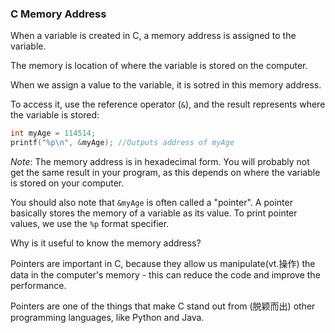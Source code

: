 ### C Memory Address

When a variable is created in C, a memory address is assigned to the variable.

The memory is location of where the variable is stored on the computer.

When we assign a value to the variable, it is sotred in this memory address.

To access it, use the reference operator (`&`), and the result represents where the variable is stored:

```c
int myAge = 114514;
printf("%p\n", &myAge); //Outputs address of myAge
```

*Note*: The memory address is in hexadecimal form. You will probably not get the same result in your program, as this depends on where the variable is stored on your computer.

You should also note that `&myAge` is often called a "pointer". A pointer basically stores the memory of a variable as its value. To print pointer values, we use the `%p` format specifier.

Why is it useful to know the memory address?

Pointers are important in C, because they allow us manipulate(vt.操作) the data in the computer's memory - this can reduce the code and improve the performance. 

Pointers are one of the things that make C stand out from (脱颖而出) other programming languages, like Python and Java.